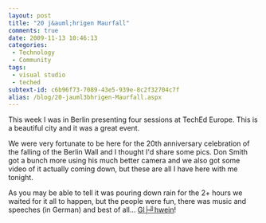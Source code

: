 ```yaml
---
layout: post
title: "20 j&auml;hrigen Maurfall"
comments: true
date: 2009-11-13 10:46:13
categories:
 - Technology
 - Community
tags:
 - visual studio
 - teched
subtext-id: c6b96f73-7089-43e5-939e-8c2f32704c7f
alias: /blog/20-jauml3bhrigen-Maurfall.aspx
---
```



This week I was in Berlin presenting four sessions at TechEd Europe. This is a beautiful city and it was a great event.

We were very fortunate to be here for the 20th anniversary celebration of the falling of the Berlin Wall and I thought I'd share some pics. Don Smith got a bunch more using his much better camera and we also got some video of it actually coming down, but these are all I have here with me tonight. 

As you may be able to tell it was pouring down rain for the 2+ hours we waited for it all to happen, but the people were fun, there was music and speeches (in German) and best of all... [Gl├╝hwein](http://en.wikipedia.org/wiki/Mulled_wine)!
